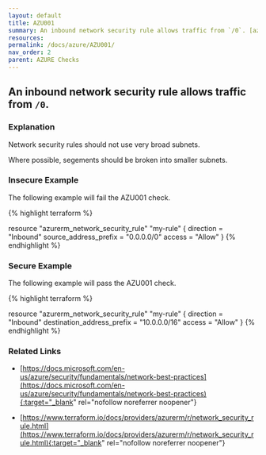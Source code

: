 ```yaml
---
layout: default
title: AZU001
summary: An inbound network security rule allows traffic from `/0`. [azurerm_network_security_rule] 
resources: 
permalink: /docs/azure/AZU001/
nav_order: 2
parent: AZURE Checks
---
```


## An inbound network security rule allows traffic from `/0`.

### Explanation


Network security rules should not use very broad subnets.

Where possible, segements should be broken into smaller subnets.



### Insecure Example

The following example will fail the AZU001 check.

{% highlight terraform %}

resource "azurerm_network_security_rule" "my-rule" {
	direction = "Inbound"
	source_address_prefix = "0.0.0.0/0"
	access = "Allow"
}
{% endhighlight %}



### Secure Example

The following example will pass the AZU001 check.

{% highlight terraform %}

resource "azurerm_network_security_rule" "my-rule" {
	direction = "Inbound"
	destination_address_prefix = "10.0.0.0/16"
	access = "Allow"
}
{% endhighlight %}


### Related Links


- [https://docs.microsoft.com/en-us/azure/security/fundamentals/network-best-practices](https://docs.microsoft.com/en-us/azure/security/fundamentals/network-best-practices){:target="_blank" rel="nofollow noreferrer noopener"}

- [https://www.terraform.io/docs/providers/azurerm/r/network_security_rule.html](https://www.terraform.io/docs/providers/azurerm/r/network_security_rule.html){:target="_blank" rel="nofollow noreferrer noopener"}

